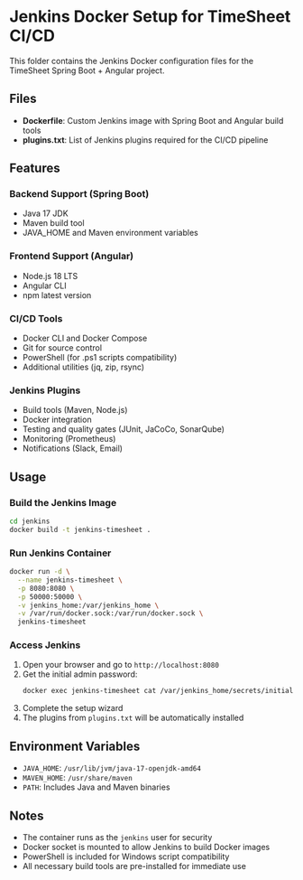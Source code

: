 # Jenkins Docker Setup for TimeSheet CI/CD

This folder contains the Jenkins Docker configuration files for the TimeSheet Spring Boot + Angular project.

## Files

- **Dockerfile**: Custom Jenkins image with Spring Boot and Angular build tools
- **plugins.txt**: List of Jenkins plugins required for the CI/CD pipeline

## Features

### Backend Support (Spring Boot)
- Java 17 JDK
- Maven build tool
- JAVA_HOME and Maven environment variables

### Frontend Support (Angular)
- Node.js 18 LTS
- Angular CLI
- npm latest version

### CI/CD Tools
- Docker CLI and Docker Compose
- Git for source control
- PowerShell (for .ps1 scripts compatibility)
- Additional utilities (jq, zip, rsync)

### Jenkins Plugins
- Build tools (Maven, Node.js)
- Docker integration
- Testing and quality gates (JUnit, JaCoCo, SonarQube)
- Monitoring (Prometheus)
- Notifications (Slack, Email)

## Usage

### Build the Jenkins Image

```bash
cd jenkins
docker build -t jenkins-timesheet .
```

### Run Jenkins Container

```bash
docker run -d \
  --name jenkins-timesheet \
  -p 8080:8080 \
  -p 50000:50000 \
  -v jenkins_home:/var/jenkins_home \
  -v /var/run/docker.sock:/var/run/docker.sock \
  jenkins-timesheet
```

### Access Jenkins

1. Open your browser and go to `http://localhost:8080`
2. Get the initial admin password:
   ```bash
   docker exec jenkins-timesheet cat /var/jenkins_home/secrets/initialAdminPassword
   ```
3. Complete the setup wizard
4. The plugins from `plugins.txt` will be automatically installed

## Environment Variables

- `JAVA_HOME`: `/usr/lib/jvm/java-17-openjdk-amd64`
- `MAVEN_HOME`: `/usr/share/maven`
- `PATH`: Includes Java and Maven binaries

## Notes

- The container runs as the `jenkins` user for security
- Docker socket is mounted to allow Jenkins to build Docker images
- PowerShell is included for Windows script compatibility
- All necessary build tools are pre-installed for immediate use
